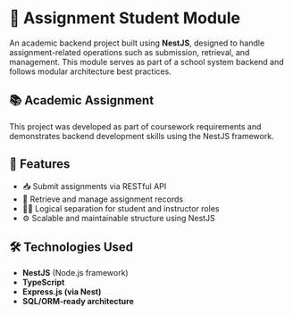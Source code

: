 # 📝 Assignment Student Module

An academic backend project built using **NestJS**, designed to handle assignment-related operations such as submission, retrieval, and management. This module serves as part of a school system backend and follows modular architecture best practices.

## 📚 Academic Assignment

This project was developed as part of coursework requirements and demonstrates backend development skills using the NestJS framework.

## 📌 Features

- 📥 Submit assignments via RESTful API
- 📂 Retrieve and manage assignment records
- 🧑‍🏫 Logical separation for student and instructor roles
- ⚙️ Scalable and maintainable structure using NestJS

## 🛠️ Technologies Used

- **NestJS** (Node.js framework)  
- **TypeScript**  
- **Express.js (via Nest)**  
- **SQL/ORM-ready architecture**
